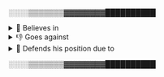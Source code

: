 ░░░░▒▒▒▒▒▒▒▓▓▓▓▓▓▓▓██████████
<details><summary>🙏 Believes in</summary>
  <ul>
    <li>C supremacy </li>
    <li>Imperative/procedural and functional programing paradigms supremacy (structs are still OOP behaviour, imo 🤷‍♂️)</li>
    <li>Making everything from scratch</li>
    <li>The console, the best debugger</li>
    <li>The more control the better AKA knowing exactly what is going on</li>
  </ul>
</details>

<details><summary>👎 Goes against</summary>
  <ul>
    <li>OOP</li>
    <li>Any slow interpreted language</li>
    <li>Having a program 95% libraries, 5% own code</li>
    <li>Having to download the nineth library just to get a trivial task done</li>
    <li>Nearly having to "recode the entire OS" just to get the fifteenth library working, or to travel through half internet just to fix an error in a single library</li>
    <li>Getting a project filled with unnecesary files while using an SDK, API or Framework </li>
  </ul>
</details>

<details><summary>🤘 Defends his position due to</summary>
  <ul>
    <li>Witnessing how arguably optimized programs annihilated his toaster</li>
    <li>Being tired of using pirate programs</li>
    <li>Wishing to have a program that fulfills his needs, or improves the workflow</li>
    <li>Getting tired of some people pretending that every person in the world has a similar pc to theirs</li>
  </ul>
</details>

░░░░▒▒▒▒▒▒▒▓▓▓▓▓▓▓▓██████████
